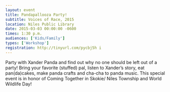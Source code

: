```yaml
---
layout: event
title: Pandapallooza Party!
subtitle: Voices of Race, 2015
location: Niles Public Library
date: 2015-03-03 00:00:00 -0600
times: 1:30 p.m.
audiences: ['Kids/Family']
types: ['Workshop']
registration: http://tinyurl.com/pycbj5h i
---
```

Party with Xander Panda and find out why no one should be left out of a party! Bring your favorite (stuffed) pal, listen to Xander’s story, eat pan(da)cakes, make panda crafts and cha-cha to panda music. This special event is in honor of Coming Together in Skokie/ Niles Township and World Wildlife Day!
